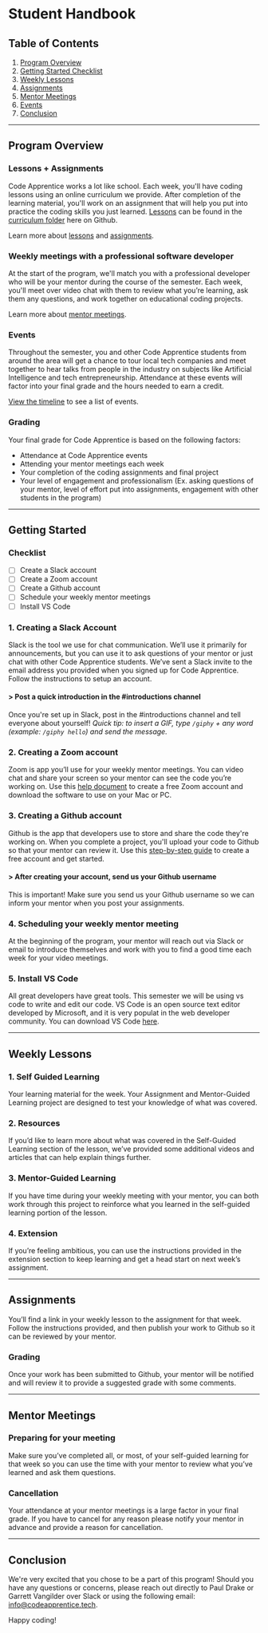 # Student Handbook

## Table of Contents
1. [Program Overview](#program-overview)
2. [Getting Started Checklist](#getting-started)
3. [Weekly Lessons](#weekly-lessons)
4. [Assignments](#assignments)
5. [Mentor Meetings](#mentor-meetings)
6. [Events](#events)
7. [Conclusion](#conclusion)

---

<a name="program-overview"></a>
## Program Overview

### Lessons + Assignments
Code Apprentice works a lot like school. Each week, you'll have coding lessons using an online curriculum we provide. After completion of the learning material, you'll work on an assignment that will help you put into practice the coding skills you just learned. [Lessons](https://github.com/apprentice-code/curriculum/tree/master/lessons) can be found in the [curriculum folder](https://github.com/apprentice-code/curriculum) here on Github. 

Learn more about [lessons](#weekly-lessons) and [assignments](#assignments).

### Weekly meetings with a professional software developer
At the start of the program, we'll match you with a professional developer who will be your mentor during the course of the semester. Each week, you'll meet over video chat with them to review what you’re learning, ask them any questions, and work together on educational coding projects. 

Learn more about [mentor meetings](#mentor-meetings).

### Events
Throughout the semester, you and other Code Apprentice students from around the area will get a chance to tour local tech companies and meet together to hear talks from people in the industry on subjects like Artificial Intelligence and tech entrepreneurship. Attendance at these events will factor into your final grade and the hours needed to earn a credit.

[View the timeline]() to see a list of events. 

### Grading
Your final grade for Code Apprentice is based on the following factors:
- Attendance at Code Apprentice events
- Attending your mentor meetings each week
- Your completion of the coding assignments and final project
- Your level of engagement and professionalism (Ex. asking questions of your mentor, level of effort put into assignments, engagement with other students in the program)

---

<a name="getting-started"></a>
## Getting Started

### Checklist
- [ ] Create a Slack account
- [ ] Create a Zoom account
- [ ] Create a Github account
- [ ] Schedule your weekly mentor meetings
- [ ] Install VS Code

### 1. Creating a Slack Account
Slack is the tool we use for chat communication. We’ll use it primarily for announcements, but you can use it to ask questions of your mentor or just chat with other Code Apprentice students. We’ve sent a Slack invite to the email address you provided when you signed up for Code Apprentice. Follow the instructions to setup an account.

#### > Post a quick introduction in the #introductions channel
Once you're set up in Slack, post in the #introductions channel and tell everyone about yourself! _Quick tip: to insert a GIF, type `/giphy` + any word (example: `/giphy hello`) and send the message._

### 2. Creating a Zoom account
Zoom is app you’ll use for your weekly mentor meetings. You can video chat and share your screen so your mentor can see the code you’re working on. Use this [help document](https://support.zoom.us/hc/en-us/articles/201362033-Getting-Started-on-PC-and-Mac) to create a free Zoom account and download the software to use on your Mac or PC.

### 3. Creating a Github account
Github is the app that developers use to store and share the code they're working on. When you complete a project, you'll upload your code to Github so that your mentor can review it. Use this [step-by-step guide](https://www.wikihow.com/Create-an-Account-on-GitHub) to create a free account and get started.

#### > After creating your account, send us your Github username
This is important! Make sure you send us your Github username so we can inform your mentor when you post your assignments. 

### 4. Scheduling your weekly mentor meeting
At the beginning of the program, your mentor will reach out via Slack or email to introduce themselves and work with you to find a good time each week for your video meetings.

### 5. Install VS Code
All great developers have great tools. This semester we will be using vs code to write and edit our code. VS Code is an open source text editor developed by Microsoft, and it is very populat in the web developer community. You can download VS Code [here](https://code.visualstudio.com/download).

---

<a name="weekly-lessons"></a>
## Weekly Lessons

### 1. Self Guided Learning
Your learning material for the week. Your Assignment and Mentor-Guided Learning project are designed to test your knowledge of what was covered.
  
### 2. Resources
If you’d like to learn more about what was covered in the Self-Guided Learning section of the lesson, we’ve provided some additional videos and articles that can help explain things further.

### 3. Mentor-Guided Learning
If you have time during your weekly meeting with your mentor, you can both work through this project to reinforce what you learned in the self-guided learning portion of the lesson. 
  
### 4. Extension
If you’re feeling ambitious, you can use the instructions provided in the extension section to keep learning and get a head start on next week’s assignment.

---
<a name="assignments"></a>
## Assignments
You’ll find a link in your weekly lesson to the assignment for that week. Follow the instructions provided, and then publish your work to Github so it can be reviewed by your mentor. 

### Grading
Once your work has been submitted to Github, your mentor will be notified and will review it to provide a suggested grade with some comments.

---
<a name="mentor-meetings"></a>
## Mentor Meetings

### Preparing for your meeting
Make sure you’ve completed all, or most, of your self-guided learning for that week so you can use the time with your mentor to review what you’ve learned and ask them questions. 

### Cancellation
Your attendance at your mentor meetings is a large factor in your final grade. If you have to cancel for any reason please notify your mentor in advance and provide a reason for cancellation.

---

<a name="conclusion"></a>
## Conclusion
We're very excited that you chose to be a part of this program! Should you have any questions or concerns, please reach out directly to Paul Drake or Garrett Vangilder over Slack or using the following email: info@codeapprentice.tech.

Happy coding! 
